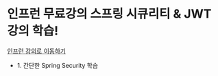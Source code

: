 <h1>인프런 무료강의 스프링 시큐리티 & JWT 강의 학습!</h1>
<a href="https://www.inflearn.com/course/%EC%8A%A4%ED%94%84%EB%A7%81%EB%B6%80%ED%8A%B8-%EC%8B%9C%ED%81%90%EB%A6%AC%ED%8B%B0/dashboard">인프런 강의로 이동하기</a>
<br>
<ul>
  <li> 1. 간단한 Spring Security 학습</li>
</ul>
